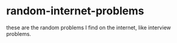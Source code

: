# random-internet-problems
 these are the random problems I find on the internet, like interview problems. 

